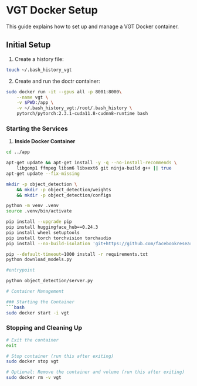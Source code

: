 # VGT Docker Setup

This guide explains how to set up and manage a VGT Docker container.


## Initial Setup

1. Create a history file:
```bash
touch ~/.bash_history_vgt
```

2. Create and run the doctr container:
```bash
sudo docker run -it --gpus all -p 8001:8000\
    --name vgt \
    -v $PWD:/app \
    -v ~/.bash_history_vgt:/root/.bash_history \
    pytorch/pytorch:2.3.1-cuda11.8-cudnn8-runtime bash
```

### Starting the Services

1. **Inside Docker Container**
```bash
cd ../app

apt-get update && apt-get install -y -q --no-install-recommends \
    libgomp1 ffmpeg libsm6 libxext6 git ninja-build g++ || true
apt-get update --fix-missing

mkdir -p object_detection \
    && mkdir -p object_detection/weights
    && mkdir -p object_detection/configs

python -m venv .venv
source .venv/bin/activate

pip install --upgrade pip
pip install huggingface_hub==0.24.3
pip install wheel setuptools
pip install torch torchvision torchaudio
pip install --no-build-isolation 'git+https://github.com/facebookresearch/detectron2.git@70f454304e1a38378200459dd2dbca0f0f4a5ab4'

pip --default-timeout=1000 install -r requirements.txt
python download_models.py

#entrypoint

python object_detection/server.py

# Container Management

### Starting the Container
```bash
sudo docker start -i vgt  
```

### Stopping and Cleaning Up
```bash
# Exit the container
exit

# Stop container (run this after exiting)
sudo docker stop vgt

# Optional: Remove the container and volume (run this after exiting)
sudo docker rm -v vgt
```
